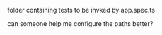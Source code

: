 folder containing tests to be invked by app.spec.ts

can someone help me configure the paths better?